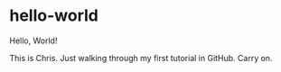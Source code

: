 # hello-world

Hello, World!

This is Chris. Just walking through my first tutorial in GitHub. Carry on.
